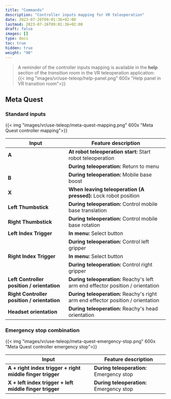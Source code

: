 ```yaml
---
title: "Commands"
description: "Controller inputs mapping for VR teleoperation"
date: 2023-07-26T09:01:36+02:00
lastmod: 2023-07-26T09:01:36+02:00
draft: false
images: []
type: docs
toc: true
hidden: true
weight: "90"
---
```


> A reminder of the controller inputs mapping is available in the **help** section of the *transition room* in the VR teleoperation application:  
{{< img "images/vr/use-teleop/help-panel.png" 600x "Help panel in VR transition room">}}


## Meta Quest

### Standard inputs

{{< img "images/vr/use-teleop/meta-quest-mapping.png" 600x "Meta Quest controller mapping">}}

|Input|Feature description |
|----|--------------------|
|**A**|**At robot teleoperation start:** Start robot teleoperation|
|       |**During teleoperation:** Return to menu|
|**B**|**During teleoperation:** Mobile base boost|
|**X**|**When leaving teleoperation (A pressed):** Lock robot position|
|**Left Thumbstick**|**During teleoperation:** Control mobile base translation|
|**Right Thumbstick**|**During teleoperation:** Control mobile base rotation|
|**Left Index Trigger**|**In menu:** Select button|
|                      |**During teleoperation:** Control left gripper|
|**Right Index Trigger**|**In menu:** Select button|
|                       |**During teleoperation:** Control right gripper|
|**Left Controller position / orientation**|**During teleoperation:** Reachy's left arm end effector position / orientation|
|**Right Controller position / orientation**|**During teleoperation:** Reachy's right arm end effector position / orientation|
|**Headset orientation**|**During teleoperation:** Reachy's head orientation|

### Emergency stop combination

{{< img "images/vr/use-teleop/meta-quest-emergency-stop.png" 600x "Meta Quest controller emergency stop">}}

|Input|Feature description |
|----|--------------------|
|**A + right index trigger + right middle finger trigger**|**During teleoperation:** Emergency stop|
|**X + left index trigger + left middle finger trigger**|**During teleoperation:** Emergency stop|
